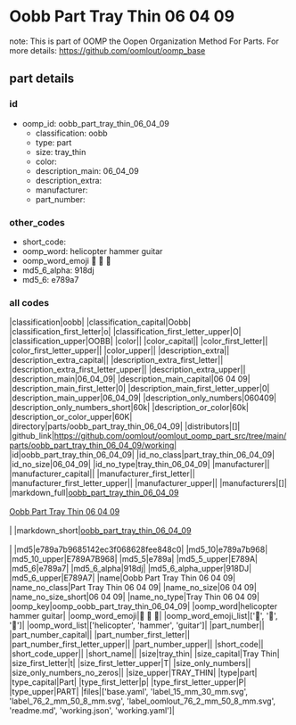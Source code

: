 # Oobb Part Tray Thin 06 04 09  

note: This is part of OOMP the Oopen Organization Method For Parts. For more details: https://github.com/oomlout/oomp_base

##  part details





### id
* oomp_id: oobb_part_tray_thin_06_04_09
  * classification: oobb
  * type: part
  * size: tray_thin
  * color: 
  * description_main: 06_04_09
  * description_extra: 
  * manufacturer: 
  * part_number: 

### other_codes
* short_code: 
* oomp_word: helicopter hammer guitar
* oomp_word_emoji :helicopter: :hammer: :guitar:
* md5_6_alpha: 918dj
* md5_6: e789a7

### all codes 
|classification|oobb|
|classification_capital|Oobb|
|classification_first_letter|o|
|classification_first_letter_upper|O|
|classification_upper|OOBB|
|color||
|color_capital||
|color_first_letter||
|color_first_letter_upper||
|color_upper||
|description_extra||
|description_extra_capital||
|description_extra_first_letter||
|description_extra_first_letter_upper||
|description_extra_upper||
|description_main|06_04_09|
|description_main_capital|06 04 09|
|description_main_first_letter|0|
|description_main_first_letter_upper|0|
|description_main_upper|06_04_09|
|description_only_numbers|060409|
|description_only_numbers_short|60k|
|description_or_color|60k|
|description_or_color_upper|60K|
|directory|parts/oobb_part_tray_thin_06_04_09|
|distributors|[]|
|github_link|https://github.com/oomlout/oomlout_oomp_part_src/tree/main/parts/oobb_part_tray_thin_06_04_09/working|
|id|oobb_part_tray_thin_06_04_09|
|id_no_class|part_tray_thin_06_04_09|
|id_no_size|06_04_09|
|id_no_type|tray_thin_06_04_09|
|manufacturer||
|manufacturer_capital||
|manufacturer_first_letter||
|manufacturer_first_letter_upper||
|manufacturer_upper||
|manufacturers|[]|
|markdown_full|[oobb_part_tray_thin_06_04_09](https://github.com/oomlout/oomlout_oomp_part_src/tree/main/parts/oobb_part_tray_thin_06_04_09/working)<br>[](https://github.com/oomlout/oomlout_oomp_part_src/tree/main/parts/oobb_part_tray_thin_06_04_09/working)<br>[Oobb Part Tray Thin 06 04 09](https://github.com/oomlout/oomlout_oomp_part_src/tree/main/parts/oobb_part_tray_thin_06_04_09/working)<br><br>|
|markdown_short|[oobb_part_tray_thin_06_04_09](https://github.com/oomlout/oomlout_oomp_part_src/tree/main/parts/oobb_part_tray_thin_06_04_09/working)<br><br>|
|md5|e789a7b9685142ec3f068628fee848c0|
|md5_10|e789a7b968|
|md5_10_upper|E789A7B968|
|md5_5|e789a|
|md5_5_upper|E789A|
|md5_6|e789a7|
|md5_6_alpha|918dj|
|md5_6_alpha_upper|918DJ|
|md5_6_upper|E789A7|
|name|Oobb Part Tray Thin 06 04 09|
|name_no_class|Part Tray Thin 06 04 09|
|name_no_size|06 04 09|
|name_no_size_short|06 04 09|
|name_no_type|Tray Thin 06 04 09|
|oomp_key|oomp_oobb_part_tray_thin_06_04_09|
|oomp_word|helicopter hammer guitar|
|oomp_word_emoji|:helicopter: :hammer: :guitar:|
|oomp_word_emoji_list|[':helicopter:', ':hammer:', ':guitar:']|
|oomp_word_list|['helicopter', 'hammer', 'guitar']|
|part_number||
|part_number_capital||
|part_number_first_letter||
|part_number_first_letter_upper||
|part_number_upper||
|short_code||
|short_code_upper||
|short_name||
|size|tray_thin|
|size_capital|Tray Thin|
|size_first_letter|t|
|size_first_letter_upper|T|
|size_only_numbers||
|size_only_numbers_no_zeros||
|size_upper|TRAY_THIN|
|type|part|
|type_capital|Part|
|type_first_letter|p|
|type_first_letter_upper|P|
|type_upper|PART|
|files|['base.yaml', 'label_15_mm_30_mm.svg', 'label_76_2_mm_50_8_mm.svg', 'label_oomlout_76_2_mm_50_8_mm.svg', 'readme.md', 'working.json', 'working.yaml']|
